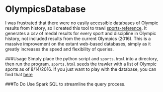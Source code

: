 # OlympicsDatabase

I was frustrated that there were no easily accessible databases of Olympic results from history, so I created this tool to trawl [sports-reference](http://sports-reference.com). It generates a csv of medal results for every sport and discipline in Olympic history, not included results from the current Olympics (2016). This is a massive improvement on the extant web-based databases, simply as it greatly increases the speed and flexibility of queries.  

###Usage
Simply place the python script and `sports.html` into a directory, then run the program. `sports.html` seeds the trawler with a list of Olympic sports as of 8/14/2016. If you just want to play with the database, you can find that [here](https://docs.google.com/spreadsheets/d/1Dsucb84gZCmRLx1LWGJy857pXL0yQwbAkayD9QCHhvs/edit?usp=sharing)

###To Do
Use Spark SQL to streamline the query process.
